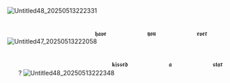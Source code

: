 ![Untitled48_20250513222331](https://github.com/user-attachments/assets/fc5f3292-2e52-43b1-9c29-8f774636b21f)

⠀ ㅤ ⠀ ㅤ ㅤㅤㅤㅤ ㅤㅤㅤㅤㅤㅤㅤㅤㅤㅤㅤㅤㅤㅤㅤㅤㅤㅤㅤ      ㅤㅤㅤㅤㅤㅤㅤㅤㅤㅤㅤ            ㅤㅤㅤㅤㅤ ㅤㅤㅤㅤㅤㅤㅤㅤㅤ𝖍𝖆𝖛𝖊ㅤㅤㅤㅤㅤ   ㅤㅤ𝖞𝖔𝖚ㅤㅤㅤㅤㅤ   ㅤㅤ𝖊𝖛𝖊𝖗
![Untitled47_20250513222058](https://github.com/user-attachments/assets/24a70bce-8db2-4942-933c-3784d6afee27)

⠀ ㅤ ㅤㅤㅤㅤ ㅤㅤ⠀ㅤㅤㅤㅤㅤㅤㅤㅤㅤㅤ   ㅤㅤㅤㅤㅤㅤㅤㅤㅤㅤㅤ    ㅤㅤㅤㅤㅤㅤㅤㅤㅤㅤㅤ             ㅤㅤㅤㅤㅤㅤ ㅤㅤㅤㅤㅤㅤㅤㅤㅤ𝖐𝖎𝖘𝖘𝖊𝖉ㅤㅤㅤㅤㅤ   ㅤㅤ𝖆ㅤㅤㅤㅤㅤㅤㅤ   𝖘𝖙𝖆𝖗ㅤㅤ?
![Untitled48_20250513222348](https://github.com/user-attachments/assets/08a2e80a-d608-4c6e-92ef-3aaf4fc8e74f)


